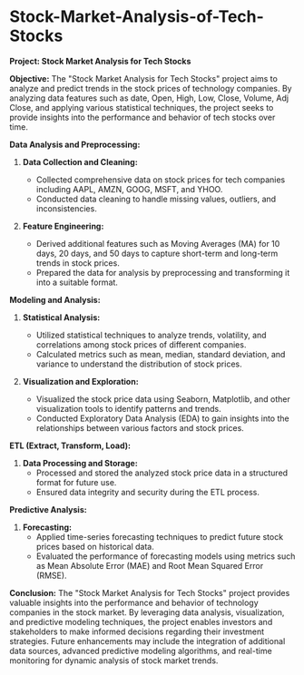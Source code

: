 # Stock-Market-Analysis-of-Tech-Stocks

**Project: Stock Market Analysis for Tech Stocks**

**Objective:**
The "Stock Market Analysis for Tech Stocks" project aims to analyze and predict trends in the stock prices of technology companies. By analyzing data features such as date, Open, High, Low, Close, Volume, Adj Close, and applying various statistical techniques, the project seeks to provide insights into the performance and behavior of tech stocks over time.

**Data Analysis and Preprocessing:**
1. **Data Collection and Cleaning:**
   - Collected comprehensive data on stock prices for tech companies including AAPL, AMZN, GOOG, MSFT, and YHOO.
   - Conducted data cleaning to handle missing values, outliers, and inconsistencies.

2. **Feature Engineering:**
   - Derived additional features such as Moving Averages (MA) for 10 days, 20 days, and 50 days to capture short-term and long-term trends in stock prices.
   - Prepared the data for analysis by preprocessing and transforming it into a suitable format.

**Modeling and Analysis:**
1. **Statistical Analysis:**
   - Utilized statistical techniques to analyze trends, volatility, and correlations among stock prices of different companies.
   - Calculated metrics such as mean, median, standard deviation, and variance to understand the distribution of stock prices.

2. **Visualization and Exploration:**
   - Visualized the stock price data using Seaborn, Matplotlib, and other visualization tools to identify patterns and trends.
   - Conducted Exploratory Data Analysis (EDA) to gain insights into the relationships between various factors and stock prices.

**ETL (Extract, Transform, Load):**
1. **Data Processing and Storage:**
   - Processed and stored the analyzed stock price data in a structured format for future use.
   - Ensured data integrity and security during the ETL process.

**Predictive Analysis:**
1. **Forecasting:**
   - Applied time-series forecasting techniques to predict future stock prices based on historical data.
   - Evaluated the performance of forecasting models using metrics such as Mean Absolute Error (MAE) and Root Mean Squared Error (RMSE).

**Conclusion:**
The "Stock Market Analysis for Tech Stocks" project provides valuable insights into the performance and behavior of technology companies in the stock market. By leveraging data analysis, visualization, and predictive modeling techniques, the project enables investors and stakeholders to make informed decisions regarding their investment strategies. Future enhancements may include the integration of additional data sources, advanced predictive modeling algorithms, and real-time monitoring for dynamic analysis of stock market trends.
